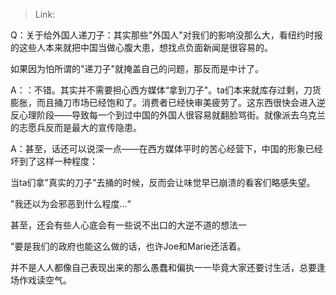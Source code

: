 > Link: 

Q：关于给外国人递刀子：其实那些"外国人"对我们的影响没那么大，看纽约时报的这些人本来就把中国当做心腹大患，想找点负面新闻是很容易的。

如果因为怕所谓的"递刀子"就掩盖自己的问题，那反而是中计了。

A：：不错。其实并不需要担心西方媒体“拿到刀子"。ta们本来就库存过剩，刀货膨胀，而且捅刀市场已经饱和了。消费者已经快审美疲劳了。这东西很快会进入逆反心理阶段——导致每一个到过中国的外国人很容易就翻脸骂街。就像派去乌克兰的志愿兵反而是最大的宣传隐患。

A：甚至，话还可以说深一点——在西方媒体平时的苦心经营下，中国的形象已经坏到了这样一种程度：

当ta们拿"真实的刀子"去捅的时候，反而会让味觉早已崩溃的看客们略感失望。

"我还以为会邪恶到什么程度...“

甚至，还会有些人心底会有一些说不出口的大逆不道的想法一

"要是我们的政府也能这么做的话，也许Joe和Marie还活着。

并不是人人都像自己表现出来的那么愚蠢和偏执一一毕竟大家还要讨生活，总要逢场作戏读空气。